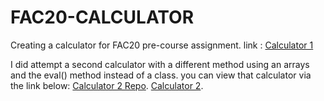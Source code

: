 # FAC20-CALCULATOR
Creating a calculator for FAC20 pre-course assignment. 
link :
[Calculator 1](https://ephieo.github.io/FAC20-CALCULATOR/)

I did attempt a second calculator with a different method using an arrays and the eval() method instead of a class. 
you can view that calculator via the link below:
[Calculator 2 Repo](https://github.com/ephieo/FAC2020-CALC-2-).
[Calculator 2](https://ephieo.github.io/FAC2020-CALC-2-/).
